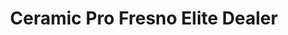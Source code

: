 ---
title: "Ceramic Pro Fresno Elite Dealer"
url: /fresno/ceramic-pro-fresno-elite-dealer/
shop: shop
---